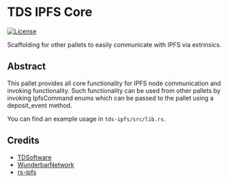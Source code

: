 
# TDS IPFS Core
[![License](https://img.shields.io/badge/License-Apache_2.0-blue.svg)](https://opensource.org/licenses/Apache-2.0)

Scaffolding for other pallets to easily communicate with IPFS via extrinsics.

## Abstract

This pallet provides all core functionality for IPFS node communication and invoking functionality.
Such functionality can be used from other pallets by invoking IpfsCommand enums
which can be passed to the pallet using a deposit_event method.

You can find an example usage in `tds-ipfs/src/lib.rs`.

## Credits
- [TDSoftware](https://github.com/tdsoftware)
- [WunderbarNetwork](https://github.com/WunderbarNetwork/substrate)
- [rs-ipfs](https://github.com/rs-ipfs/substrate/)